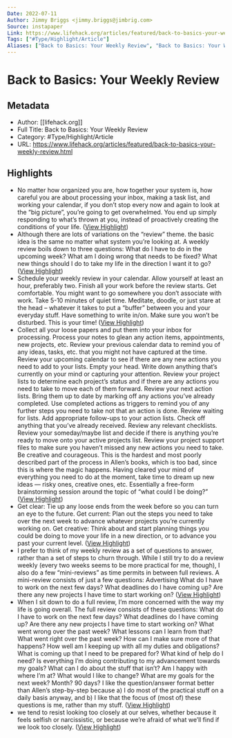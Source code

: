 ```yaml
---
Date: 2022-07-11
Author: Jimmy Briggs <jimmy.briggs@jimbrig.com>
Source: instapaper
Link: https://www.lifehack.org/articles/featured/back-to-basics-your-weekly-review.html
Tags: ["#Type/Highlight/Article"]
Aliases: ["Back to Basics: Your Weekly Review", "Back to Basics: Your Weekly Review"]
---
```

# Back to Basics: Your Weekly Review

## Metadata
- Author: [[lifehack.org]]
- Full Title: Back to Basics: Your Weekly Review
- Category: #Type/Highlight/Article
- URL: https://www.lifehack.org/articles/featured/back-to-basics-your-weekly-review.html

## Highlights
- No matter how organized you are, how together your system is, how careful you are about processing your inbox, making a task list, and working your calendar, if you don’t stop every now and again to look at the “big picture”, you’re going to get overwhelmed. You end up simply responding to what’s thrown at you, instead of proactively creating the conditions of your life. ([View Highlight](https://instapaper.com/read/1380884439/15275954))
- Although there are lots of variations on the “review” theme. the basic idea is the same no matter what system you’re looking at. A weekly review boils down to three questions:
  What do I have to do in the upcoming week?
  What am I doing wrong that needs to be fixed?
  What new things should I do to take my life in the direction I want it to go? ([View Highlight](https://instapaper.com/read/1380884439/15275955))
- Schedule your weekly review in your calendar. Allow yourself at least an hour, preferably two.
  Finish all your work before the review starts.
  Get comfortable. You might want to go somewhere you don’t associate with work.
  Take 5-10 minutes of quiet time. Meditate, doodle, or just stare at the head – whatever it takes to put a “buffer” between you and your everyday stuff.
  Have something to write in/on.
  Make sure you won’t be disturbed. This is your time! ([View Highlight](https://instapaper.com/read/1380884439/15275956))
- Collect all your loose papers and put them into your inbox for processing.
  Process your notes to glean any action items, appointments, new projects, etc.
  Review your previous calendar data to remind you of any ideas, tasks, etc. that you might not have captured at the time.
  Review your upcoming calendar to see if there are any new actions you need to add to your lists.
  Empty your head. Write down anything that’s currently on your mind or capturing your attention.
  Review your project lists to determine each project’s status and if there are any actions you need to take to move each of them forward.
  Review your next action lists. Bring them up to date by marking off any actions you’ve already completed. Use completed actions as triggers to remind you of any further steps you need to take not that an action is done.
  Review waiting for lists. Add appropriate follow-ups to your action lists. Check off anything that you’ve already received.
  Review any relevant checklists.
  Review your someday/maybe list and decide if there is anything you’re ready to move onto your active projects list.
  Review your project support files to make sure you haven’t missed any new actions you need to take.
  Be creative and courageous. This is the hardest and most poorly described part of the process in Allen’s books, which is too bad, since this is where the magic happens. Having cleared your mind of everything you need to do at the moment, take time to dream up new ideas — risky ones, creative ones, etc. Essentially a free-form brainstorming session around the topic of “what could I be doing?” ([View Highlight](https://instapaper.com/read/1380884439/15275964))
- Get clear: Tie up any loose ends from the week before so you can turn an eye to the future.
  Get current: Plan out the steps you need to take over the next week to advance whatever projects you’re currently working on.
  Get creative: Think about and start planning things you could be doing to move your life in a new direction, or to advance you past your current level. ([View Highlight](https://instapaper.com/read/1380884439/15275992))
- I prefer to think of my weekly review as a set of questions to answer, rather than a set of steps to churn through. While I still try to do a review weekly (every two weeks seems to be more practical for me, though), I also do a few “mini-reviews” as time permits in between full reviews.
  A mini-review consists of just a few questions:
  Advertising
  What do I have to work on the next few days?
  What deadlines do I have coming up?
  Are there any new projects I have time to start working on? ([View Highlight](https://instapaper.com/read/1380884439/15275994))
- When I sit down to do a full review, I’m more concerned with the way my life is going overall. The full review consists of these questions:
  What do I have to work on the next few days?
  What deadlines do I have coming up?
  Are there any new projects I have time to start working on?
  What went wrong over the past week? What lessons can I learn from that?
  What went right over the past week? How can I make sure more of that happens?
  How well am I keeping up with all my duties and obligations?
  What is coming up that I need to be prepared for?
  What kind of help do I need?
  Is everything I’m doing contributing to my advancement towards my goals? What can I do about the stuff that isn’t?
  Am I happy with where I’m at? What would I like to change?
  What are my goals for the next week? Month? 90 days?
  I like the question/answer format better than Allen’s step-by-step because a) I do most of the practical stuff on a daily basis anyway, and b) I like that the focus of (most of) these questions is me, rather than my stuff. ([View Highlight](https://instapaper.com/read/1380884439/15276008))
- we tend to resist looking too closely at our selves, whether because it feels selfish or narcissistic, or because we’re afraid of what we’ll find if we look too closely. ([View Highlight](https://instapaper.com/read/1380884439/15276010))
